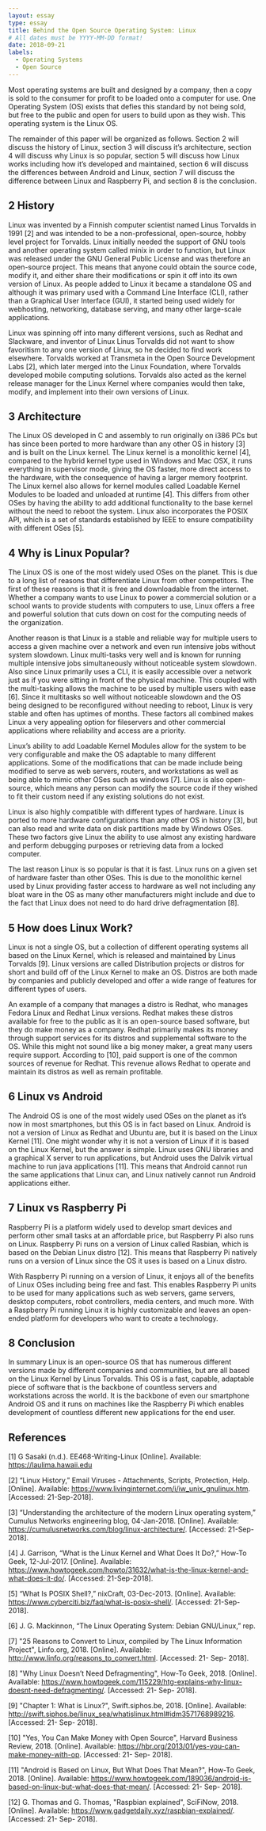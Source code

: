 ```yaml
---
layout: essay
type: essay
title: Behind the Open Source Operating System: Linux
# All dates must be YYYY-MM-DD format!
date: 2018-09-21
labels:
  - Operating Systems
  - Open Source
---
```


Most operating systems are built and designed by a company, then a copy is sold to the consumer for profit to be loaded onto a computer for use. One Operating System (OS) exists that defies this standard by not being sold, but free to the public and open for users to build upon as they wish. This operating system is the Linux OS.
  
The remainder of this paper will be organized as follows. Section 2 will discuss the history of Linux, section 3 will discuss it’s architecture, section 4 will discuss why Linux is so popular, section 5 will discuss how Linux works including how it’s developed and maintained, section 6 will discuss the differences between Android and Linux, section 7 will discuss the difference between Linux and Raspberry Pi, and section 8 is the conclusion.
 
## 2	History

  Linux was invented by a Finnish computer scientist named Linus Torvalds in 1991 [2] and was intended to be a non-professional, open-source, hobby level project for Torvalds. Linux initially needed the support of GNU tools and another operating system called minix in order to function, but Linux was released under the GNU General Public License and was therefore an open-source project. This means that anyone could obtain the source code, modify it, and either share their modifications or spin it off into its own version of Linux. As people added to Linux it became a standalone OS and although it was primary used with a Command Line Interface (CLI), rather than a Graphical User Interface (GUI), it started being used widely for webhosting, networking, database serving, and many other large-scale applications. 
  
  Linux was spinning off into many different versions, such as Redhat and Slackware, and inventor of Linux Linus Torvalds did not want to show favoritism to any one version of Linux, so he decided to find work elsewhere. Torvalds worked at Transmeta in the Open Source Development Labs [2], which later merged into the Linux Foundation, where Torvalds developed mobile computing solutions. Torvalds also acted as the kernel release manager for the Linux Kernel where companies would then take, modify, and implement into their own versions of Linux.
  
## 3	Architecture

  The Linux OS developed in C and assembly to run originally on i386 PCs but has since been ported to more hardware than any other OS in history [3] and is built on the Linux kernel. The Linux kernel is a monolithic kernel [4], compared to the hybrid kernel type used in Windows and Mac OSX, it runs everything in supervisor mode, giving the OS faster, more direct access to the hardware, with the consequence of having a larger memory footprint. The Linux kernel also allows for kernel modules called Loadable Kernel Modules to be loaded and unloaded at runtime [4]. This differs from other OSes by having the ability to add additional functionality to the base kernel without the need to reboot the system. Linux also incorporates the POSIX API, which is a set of standards established by IEEE to ensure compatibility with different OSes [5]. 
  
## 4 	Why is Linux Popular?

  The Linux OS is one of the most widely used OSes on the planet. This is due to a long list of reasons that differentiate Linux from other competitors. The first of these reasons is that it is free and downloadable from the internet. Whether a company wants to use Linux to power a commercial solution or a school wants to provide students with computers to use, Linux offers a free and powerful solution that cuts down on cost for the computing needs of the organization. 
  
  Another reason is that Linux is a stable and reliable way for multiple users to access a given machine over a network and even run intensive jobs without system slowdown. Linux multi-tasks very well and is known for running multiple intensive jobs simultaneously without noticeable system slowdown. Also since Linux primarily uses a CLI, it is easily accessible over a network just as if you were sitting in front of the physical machine. This coupled with the multi-tasking allows the machine to be used by multiple users with ease [6]. Since it multitasks so well without noticeable slowdown and the OS being designed to be reconfigured without needing to reboot, Linux is very stable and often has uptimes of months. These factors all combined makes Linux a very appealing option for fileservers and other commercial applications where reliability and access are a priority.
  
  Linux’s ability to add Loadable Kernel Modules allow for the system to be very configurable and make the OS adaptable to many different applications. Some of the modifications that can be made include being modified to serve as web servers, routers, and workstations as well as being able to mimic other OSes such as windows [7]. Linux is also open-source, which means any person can modify the source code if they wished to fit their custom need if any existing solutions do not exist.
  
  Linux is also highly compatible with different types of hardware. Linux is ported to more hardware configurations than any other OS in history [3], but can also read and write data on disk partitions made by Windows OSes. These two factors give Linux the ability to use almost any existing hardware and perform debugging purposes or retrieving data from a locked computer.
  
  The last reason Linux is so popular is that it is fast. Linux runs on a given set of hardware faster than other OSes. This is due to the monolithic kernel used by Linux providing faster access to hardware as well not including any bloat ware in the OS as many other manufacturers might include and due to the fact that Linux does not need to do hard drive defragmentation [8].

## 5	How does Linux Work?

  Linux is not a single OS, but a collection of different operating systems all based on the Linux Kernel, which is released and maintained by Linus Torvalds [9]. Linux versions are called Distribution projects or distros for short and build off of the Linux Kernel to make an OS. Distros are both made by companies and publicly developed and offer a wide range of features for different types of users.
	
  An example of a company that manages a distro is Redhat, who manages Fedora Linux and Redhat Linux versions. Redhat makes these distros available for free to the public as it is an open-source based software, but they do make money as a company. Redhat primarily makes its money through support services for its distros and supplemental software to the OS. While this might not sound like a big money maker, a great many users require support. According to [10], paid support is one of the common sources of revenue for Redhat. This revenue allows Redhat to operate and maintain its distros as well as remain profitable.
  
## 6	Linux vs Android

  The Android OS is one of the most widely used OSes on the planet as it’s now in most smartphones, but this OS is in fact based on Linux. Android is not a version of Linux as Redhat and Ubuntu are, but it is based on the Linux Kernel [11]. One might wonder why it is not a version of Linux if it is based on the Linux Kernel, but the answer is simple. Linux uses GNU libraries and a graphical X server to run applications, but Android uses the Dalvik virtual machine to run java applications [11]. This means that Android cannot run the same applications that Linux can, and Linux natively cannot run Android applications either.
  
## 7	Linux vs Raspberry Pi

  Raspberry Pi is a platform widely used to develop smart devices and perform other small tasks at an affordable price, but Raspberry Pi also runs on Linux. Raspberry Pi runs on a version of Linux called Rasbian, which is based on the Debian Linux distro [12]. This means that Raspberry Pi natively runs on a version of Linux since the OS it uses is based on a Linux distro. 
	
  With Raspberry Pi running on a version of Linux, it enjoys all of the benefits of Linux OSes including being free and fast. This enables Raspberry Pi units to be used for many applications such as web servers, game servers, desktop computers, robot controllers, media centers, and much more. With a Raspberry Pi running Linux it is highly customizable and leaves an open-ended platform for developers who want to create a technology.
  
## 8	Conclusion

  In summary Linux is an open-source OS that has numerous different versions made by different companies and communities, but are all based on the Linux Kernel by Linus Torvalds. This OS is a fast, capable, adaptable piece of software that is the backbone of countless servers and workstations across the world. It is the backbone of even our smartphone Android OS and it runs on machines like the Raspberry Pi which enables development of countless different new applications for the end user.
  
## References
 
[1] G Sasaki (n.d.). EE468-Writing-Linux [Online]. Available: https://laulima.hawaii.edu

[2] “Linux History,” Email Viruses - Attachments, Scripts, Protection, Help. [Online]. Available: https://www.livinginternet.com/i/iw_unix_gnulinux.htm. [Accessed: 21-Sep-2018].

[3] “Understanding the architecture of the modern Linux operating system,” Cumulus Networks engineering blog, 04-Jan-2018. [Online]. Available: https://cumulusnetworks.com/blog/linux-architecture/. [Accessed: 21-Sep-2018].

[4] J. Garrison, “What is the Linux Kernel and What Does It Do?,” How-To Geek, 12-Jul-2017. [Online]. Available: https://www.howtogeek.com/howto/31632/what-is-the-linux-kernel-and-what-does-it-do/. [Accessed: 21-Sep-2018].

[5] “What Is POSIX Shell?,” nixCraft, 03-Dec-2013. [Online]. Available: https://www.cyberciti.biz/faq/what-is-posix-shell/. [Accessed: 21-Sep-2018].

[6] J. G. Mackinnon, “The Linux Operating System: Debian GNU/Linux,” rep.

[7] "25 Reasons to Convert to Linux, compiled by The Linux Information Project", Linfo.org, 2018. [Online]. Available: http://www.linfo.org/reasons_to_convert.html. [Accessed: 21- Sep- 2018].

[8] "Why Linux Doesn’t Need Defragmenting", How-To Geek, 2018. [Online]. Available: https://www.howtogeek.com/115229/htg-explains-why-linux-doesnt-need-defragmenting/. [Accessed: 21- Sep- 2018].

[9] "Chapter 1: What is Linux?", Swift.siphos.be, 2018. [Online]. Available: http://swift.siphos.be/linux_sea/whatislinux.html#idm3571768989216. [Accessed: 21- Sep- 2018].

[10] "Yes, You Can Make Money with Open Source", Harvard Business Review, 2018. [Online]. Available: https://hbr.org/2013/01/yes-you-can-make-money-with-op. [Accessed: 21- Sep- 2018].

[11] "Android is Based on Linux, But What Does That Mean?", How-To Geek, 2018. [Online]. Available: https://www.howtogeek.com/189036/android-is-based-on-linux-but-what-does-that-mean/. [Accessed: 21- Sep- 2018].

[12] G. Thomas and G. Thomas, "Raspbian explained", SciFiNow, 2018. [Online]. Available: https://www.gadgetdaily.xyz/raspbian-explained/. [Accessed: 21- Sep- 2018].

